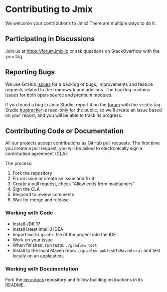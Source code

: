 # Contributing to Jmix

We welcome your contributions to Jmix! There are multiple ways to do it.

## Participating in Discussions

Join us at https://forum.jmix.io or ask questions on StackOverflow with the `jmix` tag.

## Reporting Bugs

We use GitHub [issues](https://github.com/jmix-framework/jmix/issues) for a backlog of bugs, improvements and feature requests related to the framework and add-ons. The backlog contains issues for both open-source and premium modules. 

If you found a bug in Jmix Studio, report it on the [forum](https://forum.jmix.io) with the `studio` tag. Studio [bugtracker](https://youtrack.jmix.io/issues/JST) is read-only for the public, so we'll create an issue based on your report, and you will be able to track its progress.

## Contributing Code or Documentation

All our projects accept contributions as GitHub pull requests. The first time you create a pull request, you will be asked to electronically sign a contribution agreement (CLA).

The process:

1. Fork the repository
1. Fix an issue or create an issue and fix it
1. Create a pull request, check "Allow edits from maintainers"
1. Sign the CLA
1. Respond to review comments
1. Wait for merge and release

### Working with Code

- Install JDK 17
- Install latest IntelliJ IDEA
- Import `build.gradle` file of the project into the IDE
- Work on your issue
- When finished, run tests: `./gradlew test`
- Install to the local Maven repo: `./gradlew publishToMavenLocal` and test locally on an application.

### Working with Documentation

Fork the [jmix-docs](https://github.com/jmix-framework/jmix-docs) repository and follow building instructions in its README. 
